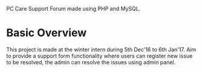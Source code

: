 PC Care Support Forum made using PHP and MySQL.


Basic Overview
==============

This project is made at the winter intern during 5th Dec'16 to 6th Jan'17. Aim to provide a support form functionality where users can register new issue to be resolved, the admin can resolve the issues using admin panel.<br/>

